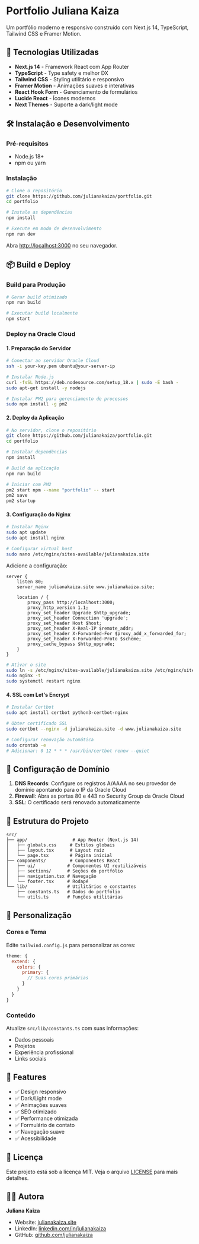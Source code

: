 # Portfolio Juliana Kaiza

Um portfólio moderno e responsivo construído com Next.js 14, TypeScript, Tailwind CSS e Framer Motion.

## 🚀 Tecnologias Utilizadas

- **Next.js 14** - Framework React com App Router
- **TypeScript** - Type safety e melhor DX
- **Tailwind CSS** - Styling utilitário e responsivo
- **Framer Motion** - Animações suaves e interativas
- **React Hook Form** - Gerenciamento de formulários
- **Lucide React** - Ícones modernos
- **Next Themes** - Suporte a dark/light mode

## 🛠️ Instalação e Desenvolvimento

### Pré-requisitos

- Node.js 18+ 
- npm ou yarn

### Instalação

```bash
# Clone o repositório
git clone https://github.com/julianakaiza/portfolio.git
cd portfolio

# Instale as dependências
npm install

# Execute em modo de desenvolvimento
npm run dev
```

Abra [http://localhost:3000](http://localhost:3000) no seu navegador.

## 📦 Build e Deploy

### Build para Produção

```bash
# Gerar build otimizado
npm run build

# Executar build localmente
npm start
```

### Deploy na Oracle Cloud

#### 1. Preparação do Servidor

```bash
# Conectar ao servidor Oracle Cloud
ssh -i your-key.pem ubuntu@your-server-ip

# Instalar Node.js
curl -fsSL https://deb.nodesource.com/setup_18.x | sudo -E bash -
sudo apt-get install -y nodejs

# Instalar PM2 para gerenciamento de processos
sudo npm install -g pm2
```

#### 2. Deploy da Aplicação

```bash
# No servidor, clone o repositório
git clone https://github.com/julianakaiza/portfolio.git
cd portfolio

# Instalar dependências
npm install

# Build da aplicação
npm run build

# Iniciar com PM2
pm2 start npm --name "portfolio" -- start
pm2 save
pm2 startup
```

#### 3. Configuração do Nginx

```bash
# Instalar Nginx
sudo apt update
sudo apt install nginx

# Configurar virtual host
sudo nano /etc/nginx/sites-available/julianakaiza.site
```

Adicione a configuração:

```nginx
server {
    listen 80;
    server_name julianakaiza.site www.julianakaiza.site;

    location / {
        proxy_pass http://localhost:3000;
        proxy_http_version 1.1;
        proxy_set_header Upgrade $http_upgrade;
        proxy_set_header Connection 'upgrade';
        proxy_set_header Host $host;
        proxy_set_header X-Real-IP $remote_addr;
        proxy_set_header X-Forwarded-For $proxy_add_x_forwarded_for;
        proxy_set_header X-Forwarded-Proto $scheme;
        proxy_cache_bypass $http_upgrade;
    }
}
```

```bash
# Ativar o site
sudo ln -s /etc/nginx/sites-available/julianakaiza.site /etc/nginx/sites-enabled/
sudo nginx -t
sudo systemctl restart nginx
```

#### 4. SSL com Let's Encrypt

```bash
# Instalar Certbot
sudo apt install certbot python3-certbot-nginx

# Obter certificado SSL
sudo certbot --nginx -d julianakaiza.site -d www.julianakaiza.site

# Configurar renovação automática
sudo crontab -e
# Adicionar: 0 12 * * * /usr/bin/certbot renew --quiet
```

## 🔧 Configuração de Domínio

1. **DNS Records**: Configure os registros A/AAAA no seu provedor de domínio apontando para o IP da Oracle Cloud
2. **Firewall**: Abra as portas 80 e 443 no Security Group da Oracle Cloud
3. **SSL**: O certificado será renovado automaticamente

## 📁 Estrutura do Projeto

```
src/
├── app/                 # App Router (Next.js 14)
│   ├── globals.css     # Estilos globais
│   ├── layout.tsx      # Layout raiz
│   └── page.tsx        # Página inicial
├── components/         # Componentes React
│   ├── ui/            # Componentes UI reutilizáveis
│   ├── sections/      # Seções do portfólio
│   ├── navigation.tsx # Navegação
│   └── footer.tsx     # Rodapé
└── lib/               # Utilitários e constantes
    ├── constants.ts   # Dados do portfólio
    └── utils.ts       # Funções utilitárias
```

## 🎨 Personalização

### Cores e Tema

Edite `tailwind.config.js` para personalizar as cores:

```js
theme: {
  extend: {
    colors: {
      primary: {
        // Suas cores primárias
      }
    }
  }
}
```

### Conteúdo

Atualize `src/lib/constants.ts` com suas informações:

- Dados pessoais
- Projetos
- Experiência profissional
- Links sociais

## 📱 Features

- ✅ Design responsivo
- ✅ Dark/Light mode
- ✅ Animações suaves
- ✅ SEO otimizado
- ✅ Performance otimizada
- ✅ Formulário de contato
- ✅ Navegação suave
- ✅ Acessibilidade

## 📄 Licença

Este projeto está sob a licença MIT. Veja o arquivo [LICENSE](LICENSE) para mais detalhes.

## 👩‍💻 Autora

**Juliana Kaiza**
- Website: [julianakaiza.site](https://julianakaiza.site)
- LinkedIn: [linkedin.com/in/julianakaiza](https://linkedin.com/in/julianakaiza)
- GitHub: [github.com/julianakaiza](https://github.com/julianakaiza)
